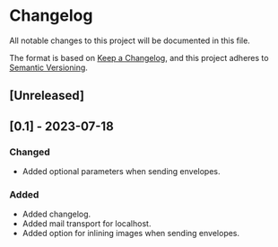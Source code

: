 # Changelog
All notable changes to this project will be documented in this file.

The format is based on [Keep a Changelog](https://keepachangelog.com/en/1.0.0/),
and this project adheres to [Semantic Versioning](https://semver.org/spec/v2.0.0.html).

## [Unreleased]

## [0.1] - 2023-07-18

### Changed

- Added optional parameters when sending envelopes.

### Added

- Added changelog.
- Added mail transport for localhost.
- Added option for inlining images when sending envelopes.
